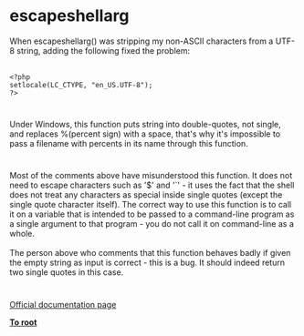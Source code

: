 # escapeshellarg



When escapeshellarg() was stripping my non-ASCII characters from a UTF-8 string, adding the following fixed the problem:<br><br>

```
<?php
setlocale(LC_CTYPE, "en_US.UTF-8");
?>
```
  

#

Under Windows, this function puts string into double-quotes, not single, and replaces %(percent sign) with a space, that&apos;s why it&apos;s impossible to pass a filename with percents in its name through this function.  

#

Most of the comments above have misunderstood this function. It does not need to escape characters such as &apos;$&apos; and &apos;`&apos; - it uses the fact that the shell does not treat any characters as special inside single quotes (except the single quote character itself). The correct way to use this function is to call it on a variable that is intended to be passed to a command-line program as a single argument to that program - you do not call it on command-line as a whole.<br><br>The person above who comments that this function behaves badly if given the empty string as input is correct - this is a bug. It should indeed return two single quotes in this case.  

#

[Official documentation page](https://www.php.net/manual/en/function.escapeshellarg.php)

**[To root](/README.md)**